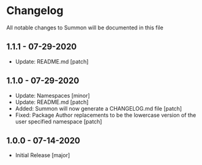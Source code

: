 # Changelog

All notable changes to Summon will be documented in this file

## 1.1.1 - 07-29-2020
- Update: README.md [patch]

## 1.1.0 - 07-29-2020
- Update: Namespaces [minor]
- Update: README.md [patch]
- Added: Summon will now generate a CHANGELOG.md file [patch]
- Fixed: Package Author replacements to be the lowercase version of the user specified namespace [patch]


## 1.0.0 - 07-14-2020
- Initial Release [major]

